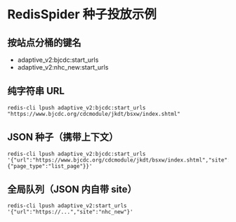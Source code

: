 # RedisSpider 种子投放示例

## 按站点分桶的键名
- adaptive_v2:bjcdc:start_urls
- adaptive_v2:nhc_new:start_urls

## 纯字符串 URL
```
redis-cli lpush adaptive_v2:bjcdc:start_urls "https://www.bjcdc.org/cdcmodule/jkdt/bsxw/index.shtml"
```

## JSON 种子（携带上下文）
```
redis-cli lpush adaptive_v2:bjcdc:start_urls '{"url":"https://www.bjcdc.org/cdcmodule/jkdt/bsxw/index.shtml","site":"bjcdc","meta":{"page_type":"list_page"}}'
```

## 全局队列（JSON 内自带 site）
```
redis-cli lpush adaptive_v2:start_urls '{"url":"https://...","site":"nhc_new"}'
```
